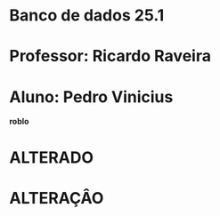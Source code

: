 # Banco de dados 25.1 
# Professor: Ricardo Raveira
# Aluno: Pedro Vinicius
**roblo**
# ALTERADO
# ALTERAÇÂO

